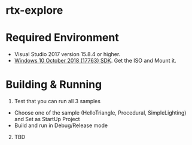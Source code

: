 # rtx-explore

# Required Environment
* Visual Studio 2017 version 15.8.4 or higher.
* [Windows 10 October 2018 (17763) SDK](https://developer.microsoft.com/en-US/windows/downloads/windows-10-sdk). Get the ISO and Mount it.

# Building & Running
1) Test that you can run all 3 samples
* Choose one of the sample (HelloTriangle, Procedural, SimpleLighting) and Set as StartUp Project
* Build and run in Debug/Release mode
2) TBD
